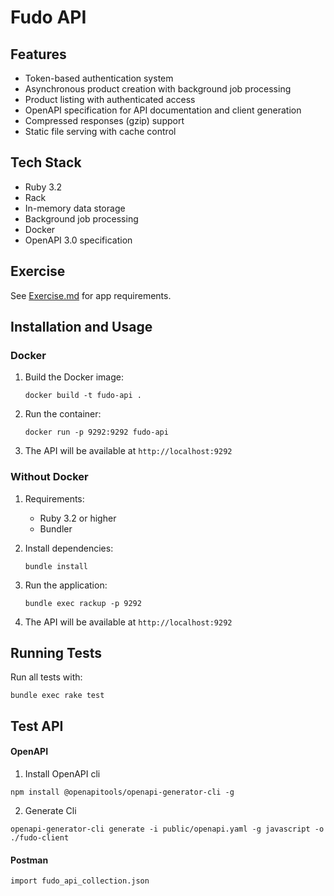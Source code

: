 # Fudo API

## Features

- Token-based authentication system
- Asynchronous product creation with background job processing
- Product listing with authenticated access
- OpenAPI specification for API documentation and client generation
- Compressed responses (gzip) support
- Static file serving with cache control

## Tech Stack

- Ruby 3.2
- Rack
- In-memory data storage
- Background job processing
- Docker
- OpenAPI 3.0 specification

## Exercise

See [Exercise.md](Exercise.md) for app requirements.

## Installation and Usage

### Docker

1. Build the Docker image:

   ```
   docker build -t fudo-api .
   ```

2. Run the container:

   ```
   docker run -p 9292:9292 fudo-api
   ```

3. The API will be available at `http://localhost:9292`

### Without Docker

1. Requirements:

   - Ruby 3.2 or higher
   - Bundler

2. Install dependencies:

   ```
   bundle install
   ```

3. Run the application:

   ```
   bundle exec rackup -p 9292
   ```

4. The API will be available at `http://localhost:9292`

## Running Tests

Run all tests with:

```
bundle exec rake test
```

## Test API

#### OpenAPI

1. Install OpenAPI cli

```
npm install @openapitools/openapi-generator-cli -g
```

2. Generate Cli

```
openapi-generator-cli generate -i public/openapi.yaml -g javascript -o ./fudo-client
```

#### Postman

```
import fudo_api_collection.json
```
